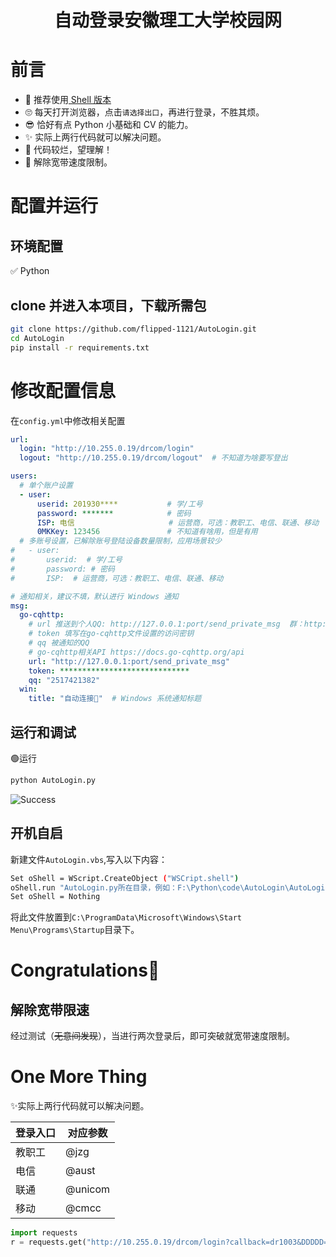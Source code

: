 <div align="center">
<h1>自动登录安徽理工大学校园网</h1>
</div>


# 前言
+ 🌟 推荐使用[ Shell 版本](https://github.com/flipped-1121/AutoLogin/tree/shell)
+ 🙄 每天打开浏览器，点击`请选择出口`，再进行登录，不胜其烦。
+ 😎 恰好有点 Python 小基础和 CV 的能力。
+ ✨ 实际上两行代码就可以解决问题。
+ 🗿 代码较烂，望理解！
+ 🌟 解除宽带速度限制。


# 配置并运行

## 环境配置
✅ Python

## clone 并进入本项目，下载所需包
```bash
git clone https://github.com/flipped-1121/AutoLogin.git
cd AutoLogin
pip install -r requirements.txt
```

# 修改配置信息
在`config.yml`中修改相关配置
```yml
url:
  login: "http://10.255.0.19/drcom/login"
  logout: "http://10.255.0.19/drcom/logout"  # 不知道为啥要写登出

users:
  # 单个账户设置
  - user:
      userid: 201930****           # 学/工号
      password: *******            # 密码
      ISP: 电信                     # 运营商，可选：教职工、电信、联通、移动
      0MKKey: 123456               # 不知道有啥用，但是有用
  # 多账号设置，已解除账号登陆设备数量限制，应用场景较少
#   - user:
#       userid:  # 学/工号
#       password: # 密码
#       ISP:  # 运营商，可选：教职工、电信、联通、移动

# 通知相关，建议不填，默认进行 Windows 通知
msg:
  go-cqhttp:
    # url 推送到个人QQ: http://127.0.0.1:port/send_private_msg  群：http://127.0.0.1:port/send_group_msg
    # token 填写在go-cqhttp文件设置的访问密钥
    # qq 被通知的QQ
    # go-cqhttp相关API https://docs.go-cqhttp.org/api
    url: "http://127.0.0.1:port/send_private_msg"
    token: *****************************
    qq: "2517421382"
  win:
    title: "自动连接🔗"  # Windows 系统通知标题
```

## 运行和调试
🟢运行
```bash
python AutoLogin.py
```
![Success](https://cdn.jsdelivr.net/gh/flipped-1121/BlogPictures/flipped-1121-PIC/20210904155520.png)

## 开机自启
新建文件`AutoLogin.vbs`,写入以下内容：
```bash
Set oShell = WScript.CreateObject ("WSCript.shell")
oShell.run "AutoLogin.py所在目录，例如：F:\Python\code\AutoLogin\AutoLogin.py",0
Set oShell = Nothing
```
将此文件放置到`C:\ProgramData\Microsoft\Windows\Start Menu\Programs\Startup`目录下。
<h1>Congratulations🎉</h1>

## 解除宽带限速
经过测试（~~无意间发现~~），当进行两次登录后，即可突破就宽带速度限制。


# One More Thing
✨实际上两行代码就可以解决问题。

|登录入口|对应参数|
|-------|------|
|教职工|@jzg|
|电信|@aust|
|联通|@unicom|
|移动|@cmcc|
```python
import requests
r = requests.get("http://10.255.0.19/drcom/login?callback=dr1003&DDDDD=学号@****&upass=密码&0MKKey=123456")
```